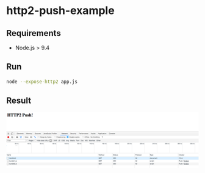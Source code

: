 # http2-push-example

## Requirements

- Node.js > 9.4

## Run

```sh
node --expose-http2 app.js
```

## Result

![HTTP/2 push](/network.png)
